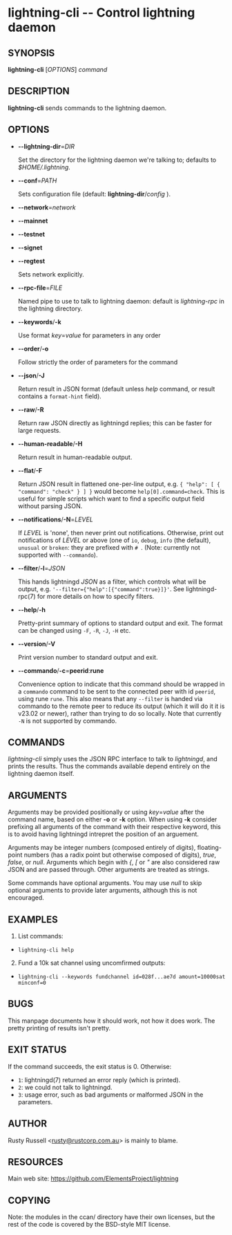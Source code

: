 lightning-cli -- Control lightning daemon
=========================================

SYNOPSIS
--------

**lightning-cli** \[*OPTIONS*\] *command*

DESCRIPTION
-----------

**lightning-cli** sends commands to the lightning daemon.

OPTIONS
-------

* **--lightning-dir**=*DIR*

  Set the directory for the lightning daemon we're talking to; defaults to
*$HOME/.lightning*.

* **--conf**=*PATH*

  Sets configuration file (default: **lightning-dir**/*config* ).

* **--network**=*network*
* **--mainnet**
* **--testnet**
* **--signet**
* **--regtest**

  Sets network explicitly.

* **--rpc-file**=*FILE*

  Named pipe to use to talk to lightning daemon: default is
*lightning-rpc* in the lightning directory.

* **--keywords**/**-k**

  Use format *key*=*value* for parameters in any order

* **--order**/**-o**

  Follow strictly the order of parameters for the command

* **--json**/**-J**

  Return result in JSON format (default unless *help* command,
or result contains a `format-hint` field).

* **--raw**/**-R**

  Return raw JSON directly as lightningd replies; this can be faster for
large requests.

* **--human-readable**/**-H**

  Return result in human-readable output.

* **--flat**/**-F**

  Return JSON result in flattened one-per-line output, e.g. `{ "help":
[ { "command": "check" } ] }` would become `help[0].command=check`.
This is useful for simple scripts which want to find a specific output
field without parsing JSON.

* **--notifications**/**-N**=*LEVEL*

  If *LEVEL* is 'none', then never print out notifications.  Otherwise,
print out notifications of *LEVEL* or above (one of `io`, `debug`,
`info` (the default), `unusual` or `broken`: they are prefixed with `#
`.  (Note: currently not supported with `--commando`).

* **--filter**/**-l**=*JSON*

  This hands lightningd *JSON* as a filter, which controls what will be output, e.g. `'--filter={"help":[{"command":true}]}'`.  See lightningd-rpc(7) for more details on how to specify filters.

* **--help**/**-h**

  Pretty-print summary of options to standard output and exit.  The format can
be changed using `-F`, `-R`, `-J`, `-H` etc.

* **--version**/**-V**

  Print version number to standard output and exit.

* **--commando**/**-c**=**peerid**:**rune**

  Convenience option to indicate that this command should be wrapped
in a `commando` command to be sent to the connected peer with id
`peerid`, using rune `rune`.  This also means that any `--filter` is
handed via commando to the remote peer to reduce its output (which it
will do it it is v23.02 or newer), rather than trying to do so
locally.  Note that currently `-N` is not supported by commando.

COMMANDS
--------

*lightning-cli* simply uses the JSON RPC interface to talk to
*lightningd*, and prints the results. Thus the commands available depend
entirely on the lightning daemon itself.

ARGUMENTS
---------

Arguments may be provided positionally or using *key*=*value* after the
command name, based on either **-o** or **-k** option. When using **-k** 
consider prefixing all arguments of the command with their respective keyword, 
this is to avoid having lightningd intrepret the position of an arguement. 

Arguments may be integer numbers (composed entirely of digits), floating-point 
numbers (has a radix point but otherwise composed of digits), *true*, *false*,
or *null*. Arguments which begin with *{*, *[* or *"* are also considered
raw JSON and are passed through.  Other arguments are treated as strings.

Some commands have optional arguments. You may use *null* to skip
optional arguments to provide later arguments, although this is not encouraged.

EXAMPLES
--------

1. List commands:

  * `lightning-cli help`

2. Fund a 10k sat channel using uncomfirmed outputs:

  * `lightning-cli --keywords fundchannel id=028f...ae7d amount=10000sat minconf=0`

BUGS
----

This manpage documents how it should work, not how it does work. The
pretty printing of results isn't pretty.

EXIT STATUS
-----------

If the command succeeds, the exit status is 0.  Otherwise:

* `1`: lightningd(7) returned an error reply (which is printed).
* `2`: we could not talk to lightningd.
* `3`: usage error, such as bad arguments or malformed JSON in the parameters.

AUTHOR
------

Rusty Russell <<rusty@rustcorp.com.au>> is mainly to blame.

RESOURCES
---------

Main web site: <https://github.com/ElementsProject/lightning>

COPYING
-------

Note: the modules in the ccan/ directory have their own licenses, but
the rest of the code is covered by the BSD-style MIT license.

